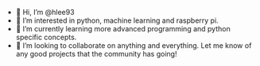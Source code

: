 - 👋 Hi, I’m @hlee93
- 👀 I’m interested in python, machine learning and raspberry pi.
- 🌱 I’m currently learning more advanced programming and python specific concepts.
- 💞️ I’m looking to collaborate on anything and everything. Let me know of any good projects that the community has going!


<!---
hlee93/hlee93 is a ✨ special ✨ repository because its `README.md` (this file) appears on your GitHub profile.
You can click the Preview link to take a look at your changes.
--->
